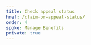 ```yaml
---
title: Check appeal status
href: /claim-or-appeal-status/
order: 4
spoke: Manage Benefits
private: true
---
```

